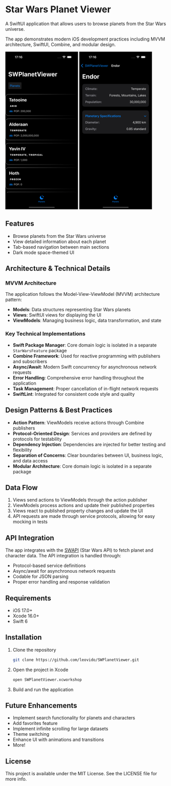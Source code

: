 # Star Wars Planet Viewer

A SwiftUI application that allows users to browse planets from the Star Wars universe. 

The app demonstrates modern iOS development practices including MVVM architecture, SwiftUI, Combine, and modular design.

<img src="./Screenshots/MainView.png" width="45%" />
<img src="./Screenshots/DetailView.png" width="45%" />

## Features

- Browse planets from the Star Wars universe
- View detailed information about each planet
- Tab-based navigation between main sections
- Dark mode space-themed UI

## Architecture & Technical Details

### MVVM Architecture

The application follows the Model-View-ViewModel (MVVM) architecture pattern:

- **Models**: Data structures representing Star Wars planets
- **Views**: SwiftUI views for displaying the UI
- **ViewModels**: Managing business logic, data transformation, and state

### Key Technical Implementations

- **Swift Package Manager**: Core domain logic is isolated in a separate `StarWarsFeature` package
- **Combine Framework**: Used for reactive programming with publishers and subscribers
- **Async/Await**: Modern Swift concurrency for asynchronous network requests
- **Error Handling**: Comprehensive error handling throughout the application
- **Task Management**: Proper cancellation of in-flight network requests
- **SwiftLint**: Integrated for consistent code style and quality

## Design Patterns & Best Practices

- **Action Pattern**: ViewModels receive actions through Combine publishers
- **Protocol-Oriented Design**: Services and providers are defined by protocols for testability
- **Dependency Injection**: Dependencies are injected for better testing and flexibility
- **Separation of Concerns**: Clear boundaries between UI, business logic, and data access
- **Modular Architecture**: Core domain logic is isolated in a separate package

## Data Flow

1. Views send actions to ViewModels through the action publisher
2. ViewModels process actions and update their published properties
3. Views react to published property changes and update the UI
4. API requests are made through service protocols, allowing for easy mocking in tests

## API Integration

The app integrates with the [SWAPI](https://swapi.dev/) (Star Wars API) to fetch planet and character data. The API integration is handled through:

- Protocol-based service definitions
- Async/await for asynchronous network requests
- Codable for JSON parsing
- Proper error handling and response validation

## Requirements

- iOS 17.0+
- Xcode 16.0+
- Swift 6

## Installation

1. Clone the repository
   ```bash
   git clone https://github.com/leovido/SWPlanetViewer.git
   ```

2. Open the project in Xcode
   ```bash
   open SWPlanetViewer.xcworkshop
   ```

3. Build and run the application

## Future Enhancements

- Implement search functionality for planets and characters
- Add favorites feature
- Implement infinite scrolling for large datasets
- Theme switching
- Enhance UI with animations and transitions
- More!

## License

This project is available under the MIT License. See the LICENSE file for more info.
